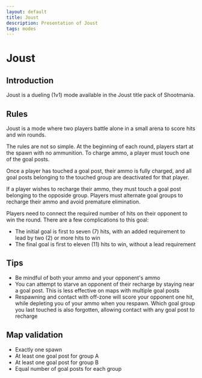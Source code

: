 ```yaml
---
layout: default
title: Joust
description: Presentation of Joust
tags: modes
---
```


# Joust

## Introduction

Joust is a dueling (1v1) mode available in the Joust title pack of Shootmania.

## Rules

Joust is a mode where two players battle alone in a small arena to score hits and win rounds.

The rules are not so simple. At the beginning of each round, players start at the spawn with no ammunition. To charge ammo, a player must touch one of the goal posts.

Once a player has touched a goal post, their ammo is fully charged, and all goal posts belonging to the touched group are deactivated for that player.

If a player wishes to recharge their ammo, they must touch a goal post belonging to the opposide group. Players must alternate goal groups to recharge their ammo and avoid premature elimination.

Players need to connect the required number of hits on their opponent to win the round. There are a few complications to this goal:

* The initial goal is first to seven (7) hits, with an added requirement to lead by two (2) or more hits to win
* The final goal is first to eleven (11) hits to win, without a lead requirement

## Tips

* Be mindful of both your ammo and your opponent's ammo
* You can attempt to starve an opponent of their recharge by staying near a goal post. This is less effective on maps with multiple goal posts
* Respawning and contact with off-zone will score your opponent one hit, while depleting you of your ammo when you respawn. Which goal group you last touched is also forgotten, allowing contact with any goal post to recharge

## Map validation

* Exactly one spawn
* At least one goal post for group A
* At least one goal post for group B
* Equal number of goal posts for each group
